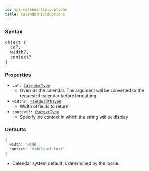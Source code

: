 ```yaml
---
id: api-calendarfieldoptions
title: CalendarFieldOptions
---
```


### Syntax

<pre class="syntax">
object {
  ca?,
  width?,
  context?
}
</pre>

### Properties

  - <code class="def">ca?: <span>[CalendarType](api-calendartype.html)</span></code>
    - Override the calendar. The argument will be converted to the requested calendar before formatting.
  - <code class="def">width?: <span>[FieldWidthType](api-fieldwidthtype.html)</span></code>
    - Width of fields to return
  - <code class="def">context?: <span>[ContextType](api-contexttype.html)</span></code>
    - Specify the context in which the string will be display

### Defaults

```typescript
{
  width: 'wide',
  context: 'middle-of-text'
}
```

* Calendar system default is determined by the locale.
